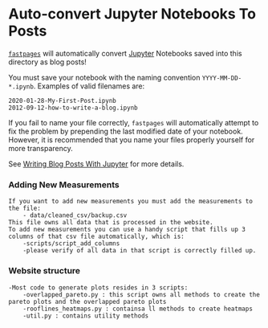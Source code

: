 # Auto-convert Jupyter Notebooks To Posts

[`fastpages`](https://github.com/fastai/fastpages) will automatically convert [Jupyter](https://jupyter.org/) Notebooks saved into this directory as blog posts!

You must save your notebook with the naming convention `YYYY-MM-DD-*.ipynb`.  Examples of valid filenames are:

```shell
2020-01-28-My-First-Post.ipynb
2012-09-12-how-to-write-a-blog.ipynb
```

If you fail to name your file correctly, `fastpages` will automatically attempt to fix the problem by prepending the last modified date of your notebook. However, it is recommended that you name your files properly yourself for more transparency.

See [Writing Blog Posts With Jupyter](https://github.com/fastai/fastpages#writing-blog-posts-with-jupyter) for more details.


### Adding New Measurements
	If you want to add new measurements you must add the measurements to the file: 
		- data/cleaned_csv/backup.csv
	This file owns all data that is processed in the website.
	To add new measurements you can use a handy script that fills up 3 columns of that csv file automatically, which is:
		-scripts/script_add_columns
		-please verify of all data in that script is correctly filled up.


### Website structure
	-Most code to generate plots resides in 3 scripts:
		-overlapped_pareto.py : this script owns all methods to create the pareto plots and the overlapped pareto plots
		-rooflines_heatmaps.py : containsa ll methods to create heatmaps
		-util.py : contains utility methods